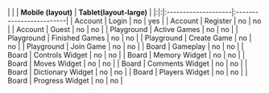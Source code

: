 | | | **Mobile (layout)** | **Tablet(layout-large)** |
|:|:|:--------------------|:-------------------------|
| Account | Login | no                  | yes                      |
| Account | Register | no                  | no                       |
| Account | Guest | no                  | no                       |
| Playground | Active Games | no                  | no                       |
| Playground | Finished Games | no                  | no                       |
| Playground | Create Game | no                  | no                       |
| Playground | Join Game | no                  | no                       |
| Board | Gameplay  | no                  | no                       |
| Board | Controls Widget | no                  | no                       |
| Board | Memory Widget | no                  | no                       |
| Board | Moves Widget | no                  | no                       |
| Board | Comments Widget | no                  | no                       |
| Board | Dictionary Widget | no                  | no                       |
| Board | Players Widget | no                  | no                       |
| Board | Progress Widget | no                  | no                       |